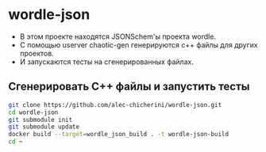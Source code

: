 # wordle-json
- В этом проекте находятся JSONSchem'ы проекта wordle.
- С помощью userver chaotic-gen генерируются с++ файлы для других проектов. 
- И запускаются тесты на сгенерированных файлах.

## Сгенерировать С++ файлы и запустить тесты
```bash
git clone https://github.com/alec-chicherini/wordle-json.git
cd wordle-json
git submodule init
git submodule update
docker build --target=wordle_json_build . -t wordle-json-build
cd ~
```

